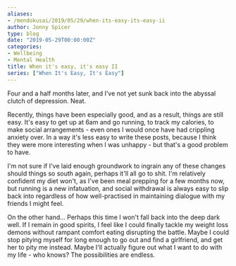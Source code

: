 ```yaml
---
aliases:
- /mendokusai/2019/05/29/when-its-easy-its-easy-ii
author: Jonny Spicer
type: blog
date: "2019-05-29T00:00:00Z"
categories:
- Wellbeing
- Mental Health
title: When it's easy, it's easy II
series: ["When It's Easy, It's Easy"]
---
```

Four and a half months later, and I've not yet sunk back into the abyssal clutch of depression. Neat.

Recently, things have been especially good, and as a result, things are still easy. It's easy to get
up at 6am and go running, to track my calories, to make social arrangements - even ones I would once
have had crippling anxiety over. In a way it's less easy to write these posts, because I think they
were more interesting when I was unhappy - but that's a good problem to have.

I'm not sure if I've laid enough groundwork to ingrain any of these changes should things so south
again, perhaps it'll all go to shit. I'm relatively confident my diet won't, as I've been meal
prepping for a few months now, but running is a new infatuation, and social withdrawal is always
easy to slip back into regardless of how well-practised in maintaining dialogue with my friends
I might feel.

On the other hand... Perhaps this time I won't fall back into the deep dark well. If I remain
in good spirits, I feel like I could finally tackle my weight loss demons without rampant
comfort eating disrupting the battle. Maybe I could stop pitying myself for long enough to
go out and find a girlfriend, and get her to pity me instead. Maybe I'll actually
figure out what I want to do with my life - who knows? The possibilities are endless.
